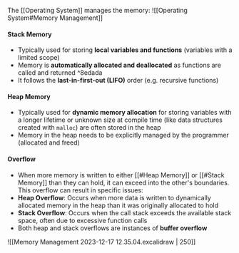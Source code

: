 The [[Operating System]] manages the memory:
![[Operating System#Memory Management]]

#### Stack Memory
- Typically used for storing **local variables and functions** (variables with a limited scope)
- Memory is **automatically allocated and deallocated** as functions are called and returned ^8edada
- It follows the **last-in-first-out (LIFO)** order (e.g. recursive functions)

#### Heap Memory
- Typically used for **dynamic memory allocation** for storing variables with a longer lifetime or unknown size at compile time (like data structures created with `malloc`) are often stored in the heap
- Memory in the heap needs to be explicitly managed by the programmer (allocated and freed)

#### Overflow
- When more memory is written to either [[#Heap Memory]] or [[#Stack Memory]]  than they can hold, it can exceed into the other's boundaries. This overflow can result in specific issues:
- **Heap Overflow**: Occurs when more data is written to dynamically allocated memory in the heap than it was originally allocated to hold
- **Stack Overflow**: Occurs when the call stack exceeds the available stack space, often due to excessive function calls
- Both heap and stack overflows are instances of **buffer overflow**

![[Memory Management 2023-12-17 12.35.04.excalidraw | 250]]
